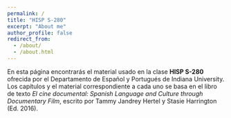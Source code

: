 ```yaml
---
permalink: /
title: "HISP S-280"
excerpt: "About me"
author_profile: false
redirect_from: 
  - /about/
  - /about.html
---
```


En esta página encontrarás el material usado en la clase **HISP S-280** ofrecida por el Departamento de Español y Portugués de Indiana University. Los capítulos y el material correspondiente a cada uno se basa en el libro de texto _El cine documental: Spanish Language and Culture through Documentary Film_, escrito por Tammy Jandrey Hertel y Stasie Harrington (Ed. 2016). 
